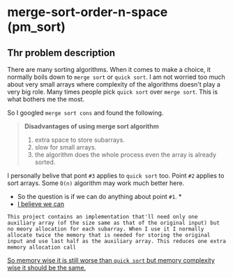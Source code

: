 # merge-sort-order-n-space (pm_sort)

## Thr problem description

There are many sorting algorithms. When it comes to make a choice, it normally boils down to `merge sort` or `quick sort`. I am not worried too much about very small arrays where complexity of the algorithms doesn't play a very big role. Many times people pick `quick sort` over `merge sort`. This is what bothers me the most.

So I googled `merge sort cons` and found the following.

> **Disadvantages of using merge sort algorithm**
> 1. extra space to store subarrays.
> 2. slow for small arrays.
> 3. the algorithm does the whole process even the array is already sorted.

I personally belive that pont `#3` applies to `quick sort` too. Point `#2` applies to sort arrays. Some `O(n)` algorithm may work much better here.

* So the question is if we can do anything about point `#1`. *
* <ins>I believe we can</ins>

```
This project contains an implementation that'll need only one auxiliary array (of the size same as that of the original input) but no meory allocation for each subarray. When I use it I normally allocate twice the memory that is needed for storing the original input and use last half as the auxiliary array. This reduces one extra memory allocation call
```
<ins>So memory wise it is still worse than `quick sort` but memory complexity wise it should be the same.</ins>
